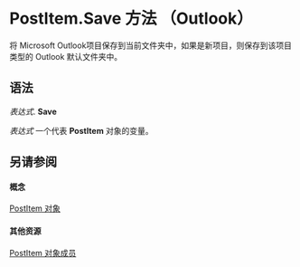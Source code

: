 
# PostItem.Save 方法 （Outlook）

将 Microsoft Outlook项目保存到当前文件夹中，如果是新项目，则保存到该项目类型的 Outlook 默认文件夹中。


## 语法

 _表达式_. **Save**

 _表达式_ 一个代表 **PostItem** 对象的变量。


## 另请参阅


#### 概念


[PostItem 对象](de44065d-4e93-315a-279f-7b92f09c0465.md)
#### 其他资源


[PostItem 对象成员](5b150db1-c96d-0721-ec36-d5b5ebc20fd8.md)
